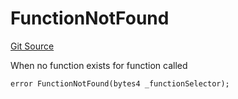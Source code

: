 # FunctionNotFound
[Git Source](https://github.com/thrackle-io/tron/blob/28055da058876a0a8138d3f9a19aa587a0c30e2b/src/client/token/handler/diamond/HandlerDiamond.sol)

When no function exists for function called


```solidity
error FunctionNotFound(bytes4 _functionSelector);
```

